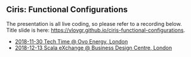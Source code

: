 ## Ciris: Functional Configurations

The presentation is all live coding, so please refer to a recording below.  
Title slide is here: https://vlovgr.github.io/ciris-functional-configurations.

- [2018-11-30 Tech Time @ Ovo Energy, London](https://www.youtube.com/watch?v=w5aZhm9P0YQ)
- [2018-12-13 Scala eXchange @ Business Design Centre, London](https://skillsmatter.com/skillscasts/12650-ciris-functional-configurations)
